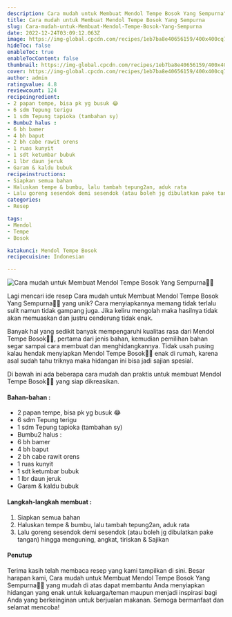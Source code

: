 ```yaml
---
description: Cara mudah untuk Membuat Mendol Tempe Bosok Yang Sempurna"
title: Cara mudah untuk Membuat Mendol Tempe Bosok Yang Sempurna
slug: Cara-mudah-untuk-Membuat-Mendol-Tempe-Bosok-Yang-Sempurna
date: 2022-12-24T03:09:12.063Z
image: https://img-global.cpcdn.com/recipes/1eb7ba8e40656159/400x400cq70/photo.jpg
hideToc: false
enableToc: true
enableTocContent: false
thumbnail: https://img-global.cpcdn.com/recipes/1eb7ba8e40656159/400x400cq70/photo.jpg
cover: https://img-global.cpcdn.com/recipes/1eb7ba8e40656159/400x400cq70/photo.jpg
author: admin
ratingvalue: 4.8
reviewcount: 124
recipeingredient:
- 2 papan tempe, bisa pk yg busuk 😂
- 6 sdm Tepung terigu
- 1 sdm Tepung tapioka (tambahan sy)
- Bumbu2 halus :
- 6 bh bamer
- 4 bh baput
- 2 bh cabe rawit orens
- 1 ruas kunyit
- 1 sdt ketumbar bubuk
- 1 lbr daun jeruk
- Garam & kaldu bubuk
recipeinstructions:
- Siapkan semua bahan
- Haluskan tempe & bumbu, lalu tambah tepung2an, aduk rata
- Lalu goreng sesendok demi sesendok (atau boleh jg dibulatkan pake tangan) hingga menguning, angkat, tiriskan & Sajikan
categories:
- Resep

tags:
- Mendol
- Tempe
- Bosok

katakunci: Mendol Tempe Bosok
recipecuisine: Indonesian

---
```


![Cara mudah untuk Membuat Mendol Tempe Bosok Yang Sempurna👩‍🍳](https://img-global.cpcdn.com/recipes/1eb7ba8e40656159/400x400cq70/photo.jpg)

Lagi mencari ide resep Cara mudah untuk Membuat Mendol Tempe Bosok Yang Sempurna👩‍🍳 yang unik? Cara menyiapkannya memang tidak terlalu sulit namun tidak gampang juga. Jika keliru mengolah maka hasilnya tidak akan memuaskan dan justru cenderung tidak enak.

Banyak hal yang sedikit banyak mempengaruhi kualitas rasa dari Mendol Tempe Bosok👩‍🍳, pertama dari jenis bahan, kemudian pemilihan bahan segar sampai cara membuat dan menghidangkannya. Tidak usah pusing kalau hendak menyiapkan Mendol Tempe Bosok👩‍🍳 enak di rumah, karena asal sudah tahu triknya maka hidangan ini bisa jadi sajian spesial.

Di bawah ini ada beberapa cara mudah dan praktis untuk membuat Mendol Tempe Bosok👩‍🍳 yang siap dikreasikan.

<!--inarticleads1-->

#### Bahan-bahan :

- 2 papan tempe, bisa pk yg busuk 😂
- 6 sdm Tepung terigu
- 1 sdm Tepung tapioka (tambahan sy)
- Bumbu2 halus :
- 6 bh bamer
- 4 bh baput
- 2 bh cabe rawit orens
- 1 ruas kunyit
- 1 sdt ketumbar bubuk
- 1 lbr daun jeruk
- Garam & kaldu bubuk

<!--inarticleads2-->

#### Langkah-langkah membuat :

1. Siapkan semua bahan
1. Haluskan tempe & bumbu, lalu tambah tepung2an, aduk rata
1. Lalu goreng sesendok demi sesendok (atau boleh jg dibulatkan pake tangan) hingga menguning, angkat, tiriskan & Sajikan

#### Penutup

Terima kasih telah membaca resep yang kami tampilkan di sini. Besar harapan kami, Cara mudah untuk Membuat Mendol Tempe Bosok Yang Sempurna👩‍🍳 yang mudah di atas dapat membantu Anda menyiapkan hidangan yang enak untuk keluarga/teman maupun menjadi inspirasi bagi Anda yang berkeinginan untuk berjualan makanan. Semoga bermanfaat dan selamat mencoba!